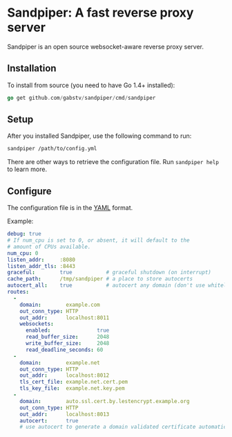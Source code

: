Sandpiper: A fast reverse proxy server
======================================

Sandpiper is an open source websocket-aware reverse proxy server.

## Installation

To install from source (you need to have Go 1.4+ installed):

```go
go get github.com/gabstv/sandpiper/cmd/sandpiper
```

## Setup

After you installed Sandpiper, use the following command to run:

```bash
sandpiper /path/to/config.yml
```

There are other ways to retrieve the configuration file. Run `sandpiper help` to learn more.

## Configure

The configuration file is in the [YAML](http://yaml.org/) format.

Example:

```yaml
debug: true
# If num_cpu is set to 0, or absent, it will default to the
# amount of CPUs available.
num_cpu: 0
listen_addr:     :8080
listen_addr_tls: :8443
graceful:        true           # graceful shutdown (on interrupt)
cache_path:      /tmp/sandpiper # a place to store autocerts
autocert_all:    true           # autocert any domain (don't use whitelist)
routes:
  - 
    domain:        example.com
    out_conn_type: HTTP
    out_addr:      localhost:8011
    websockets:
      enabled:               true
      read_buffer_size:      2048
      write_buffer_size:     2048
      read_deadline_seconds: 60
  - 
    domain:        example.net
    out_conn_type: HTTP
    out_addr:      localhost:8012
    tls_cert_file: example.net.cert.pem
    tls_key_file:  example.net.key.pem
  - 
    domain:        auto.ssl.cert.by.lestencrypt.example.org
    out_conn_type: HTTP
    out_addr:      localhost:8013
    autocert:      true
    # use autocert to generate a domain validated certificate automatically via LetsEncrypt
```